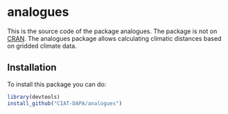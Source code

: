 # analogues
This is the source code of the package analogues. The package is not on [CRAN](https://cran.r-project.org/web/packages/raster/index.html). The analogues package allows calculating climatic distances based on gridded climate data.

## Installation
To install this package you can do:

```r
library(devtools)
install_github("CIAT-DAPA/analogues")
```

